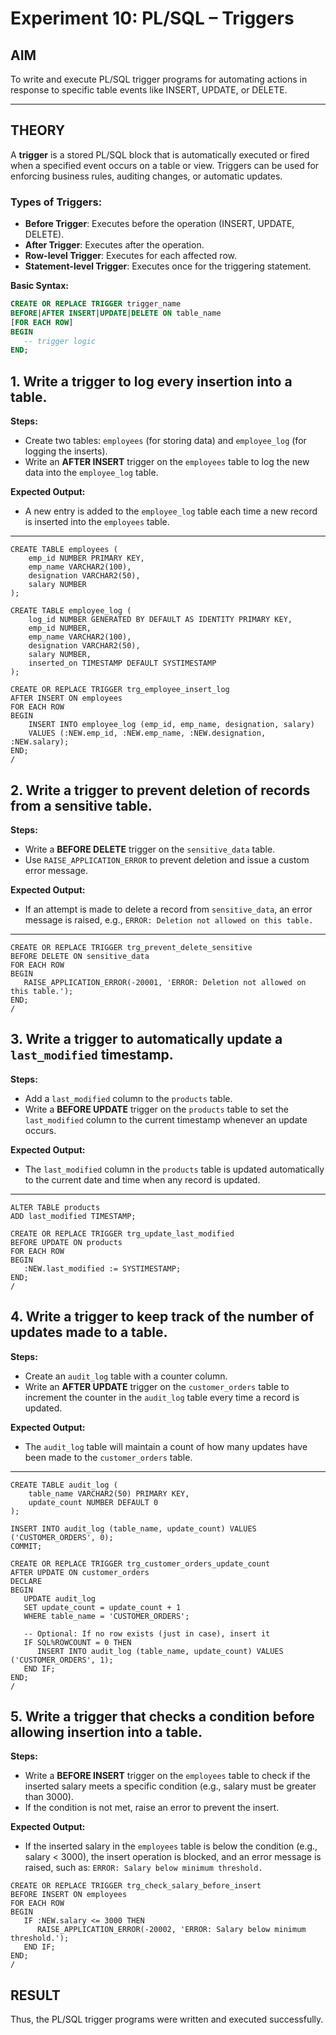 # Experiment 10: PL/SQL – Triggers
## AIM
To write and execute PL/SQL trigger programs for automating actions in response to specific table events like INSERT, UPDATE, or DELETE.

---

## THEORY

A **trigger** is a stored PL/SQL block that is automatically executed or fired when a specified event occurs on a table or view. Triggers can be used for enforcing business rules, auditing changes, or automatic updates.

### Types of Triggers:
- **Before Trigger**: Executes before the operation (INSERT, UPDATE, DELETE).
- **After Trigger**: Executes after the operation.
- **Row-level Trigger**: Executes for each affected row.
- **Statement-level Trigger**: Executes once for the triggering statement.

**Basic Syntax:**
```sql
CREATE OR REPLACE TRIGGER trigger_name
BEFORE|AFTER INSERT|UPDATE|DELETE ON table_name
[FOR EACH ROW]
BEGIN
   -- trigger logic
END;
```

## 1. Write a trigger to log every insertion into a table.
**Steps:**
- Create two tables: `employees` (for storing data) and `employee_log` (for logging the inserts).
- Write an **AFTER INSERT** trigger on the `employees` table to log the new data into the `employee_log` table.

**Expected Output:**
- A new entry is added to the `employee_log` table each time a new record is inserted into the `employees` table.

---

```
CREATE TABLE employees (
    emp_id NUMBER PRIMARY KEY,
    emp_name VARCHAR2(100),
    designation VARCHAR2(50),
    salary NUMBER
);
```
```
CREATE TABLE employee_log (
    log_id NUMBER GENERATED BY DEFAULT AS IDENTITY PRIMARY KEY,
    emp_id NUMBER,
    emp_name VARCHAR2(100),
    designation VARCHAR2(50),
    salary NUMBER,
    inserted_on TIMESTAMP DEFAULT SYSTIMESTAMP
);
```
```
CREATE OR REPLACE TRIGGER trg_employee_insert_log
AFTER INSERT ON employees
FOR EACH ROW
BEGIN
    INSERT INTO employee_log (emp_id, emp_name, designation, salary)
    VALUES (:NEW.emp_id, :NEW.emp_name, :NEW.designation, :NEW.salary);
END;
/
```

## 2. Write a trigger to prevent deletion of records from a sensitive table.
**Steps:**
- Write a **BEFORE DELETE** trigger on the `sensitive_data` table.
- Use `RAISE_APPLICATION_ERROR` to prevent deletion and issue a custom error message.

**Expected Output:**
- If an attempt is made to delete a record from `sensitive_data`, an error message is raised, e.g., `ERROR: Deletion not allowed on this table.`

---
```
CREATE OR REPLACE TRIGGER trg_prevent_delete_sensitive
BEFORE DELETE ON sensitive_data
FOR EACH ROW
BEGIN
   RAISE_APPLICATION_ERROR(-20001, 'ERROR: Deletion not allowed on this table.');
END;
/
```

## 3. Write a trigger to automatically update a `last_modified` timestamp.
**Steps:**
- Add a `last_modified` column to the `products` table.
- Write a **BEFORE UPDATE** trigger on the `products` table to set the `last_modified` column to the current timestamp whenever an update occurs.

**Expected Output:**
- The `last_modified` column in the `products` table is updated automatically to the current date and time when any record is updated.

---
```
ALTER TABLE products
ADD last_modified TIMESTAMP;
```
```
CREATE OR REPLACE TRIGGER trg_update_last_modified
BEFORE UPDATE ON products
FOR EACH ROW
BEGIN
   :NEW.last_modified := SYSTIMESTAMP;
END;
/
```

## 4. Write a trigger to keep track of the number of updates made to a table.
**Steps:**
- Create an `audit_log` table with a counter column.
- Write an **AFTER UPDATE** trigger on the `customer_orders` table to increment the counter in the `audit_log` table every time a record is updated.

**Expected Output:**
- The `audit_log` table will maintain a count of how many updates have been made to the `customer_orders` table.

---
```
CREATE TABLE audit_log (
    table_name VARCHAR2(50) PRIMARY KEY,
    update_count NUMBER DEFAULT 0
);
```
```
INSERT INTO audit_log (table_name, update_count) VALUES ('CUSTOMER_ORDERS', 0);
COMMIT;
```
```
CREATE OR REPLACE TRIGGER trg_customer_orders_update_count
AFTER UPDATE ON customer_orders
DECLARE
BEGIN
   UPDATE audit_log
   SET update_count = update_count + 1
   WHERE table_name = 'CUSTOMER_ORDERS';

   -- Optional: If no row exists (just in case), insert it
   IF SQL%ROWCOUNT = 0 THEN
      INSERT INTO audit_log (table_name, update_count) VALUES ('CUSTOMER_ORDERS', 1);
   END IF;
END;
/
```
## 5. Write a trigger that checks a condition before allowing insertion into a table.
**Steps:**
- Write a **BEFORE INSERT** trigger on the `employees` table to check if the inserted salary meets a specific condition (e.g., salary must be greater than 3000).
- If the condition is not met, raise an error to prevent the insert.

**Expected Output:**
- If the inserted salary in the `employees` table is below the condition (e.g., salary < 3000), the insert operation is blocked, and an error message is raised, such as: `ERROR: Salary below minimum threshold.`
```
CREATE OR REPLACE TRIGGER trg_check_salary_before_insert
BEFORE INSERT ON employees
FOR EACH ROW
BEGIN
   IF :NEW.salary <= 3000 THEN
      RAISE_APPLICATION_ERROR(-20002, 'ERROR: Salary below minimum threshold.');
   END IF;
END;
/
```
## RESULT
Thus, the PL/SQL trigger programs were written and executed successfully.
